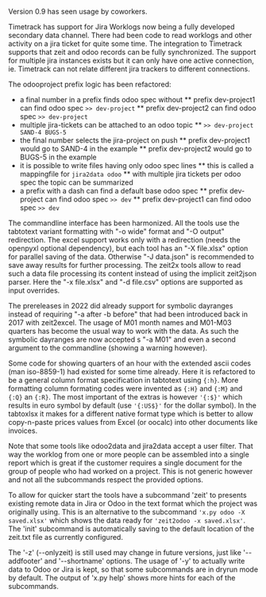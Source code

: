Version 0.9 has seen usage by coworkers.

Timetrack has support for Jira Worklogs now being a
fully developed secondary data channel. There had been 
code to read worklogs and other activity on a jira ticket 
for quite some time. The integration to Timetrack supports 
that zeit and odoo records can be fully synchronized. 
The support for multiple jira instances exists but it can
only have one active connection, ie. Timetrack can not 
relate different jira trackers to different connections.

The odooproject prefix logic has been refactored:
* a final number in a prefix finds odoo spec without
** prefix dev-project1 can find odoo spec `>> dev-project`
** prefix dev-project2 can find odoo spec `>> dev-project`
* multiple jira-tickets can be attached to an odoo topic
** `>> dev-project SAND-4 BUGS-5`
* the final number selects the jira-project on push
** prefix dev-project1 would go to SAND-4 in the example
** prefix dev-project2 would go to BUGS-5 in the example
* it is possible to write files having only odoo spec lines
** this is called a mappingfile for `jira2data odoo`
** with multiple jira tickets per odoo spec the topic can be summarized
* a prefix with a dash can find a default base odoo spec
** prefix dev-project can find odoo spec `>> dev`
** prefix dev-project1 can find odoo spec `>> dev`

The commandline interface has been harmonized. All the tools
use the tabtotext variant formatting with "-o wide" format
and "-O output" redirection. The excel support works only
with a redirection (needs the openpyxl optional dependency),
but each tool has an "-X file.xlsx" option for parallel
saving of the data. Otherwise "-J data.json" is recommended 
to save away results for further processing. The zeit2x 
tools allow to read such a data file processing its 
content instead of using the implicit zeit2json parser.
Here the "-x file.xlsx" and "-d file.csv" options are 
supported as input overrides.

The prereleases in 2022 did already support for symbolic 
dayranges instead of requiring "-a after -b before" that 
had been introduced back in 2017 with zeit2excel. The usage 
of M01 month names and M01-M03 quarters has become the 
usual way to work with the data. As such the symbolic 
dayranges are now accepted s "-a M01" and even a second 
argument to the commandline (showing a warning however).

Some code for showing quarters of an hour with the extended
ascii codes (man iso-8859-1) had existed for some time
already. Here it is refactored to be a general column format
specification in tabtotext using `{:h}`. More formatting
column formating codes were invented as `{:H}` and `{:M}`
and `{:Q}` an `{:R}`. The most important of the extras
is however `'{:$}'` which results in euro symbol by
default (use `'{:US$}'` for the dollar symbol). In the
tabtoxlsx it makes for a different native format type which
is better to allow copy-n-paste prices values from Excel 
(or oocalc) into other documents like invoices.

Note that some tools like odoo2data and jira2data accept
a user filter. That way the worklog from one or more people 
can be assembled into a single report which is great if the
customer requires a single document for the group of people
who had worked on a project. This is not generic however
and not all the subcommands respect the provided options.

To allow for quicker start the tools have a subcommand 'zeit'
to presents existing remote data in Jira or Odoo in the
text format which the project was originally using. This is
an alternative to the subcommand `'x.py odoo -X saved.xlsx'` 
which shows the data ready for `'zeit2odoo -x saved.xlsx'`.
The 'init' subcommand is automatically saving to the default
location of the zeit.txt file as currently configured.

The '-z' (--onlyzeit) is still used may change in future
versions, just like '--addfooter' and '--shortname' options.
The usage of '-y' to actually write data to Odoo or Jira is
kept, so that some subcommands are in dryrun mode by default.
The output of 'x.py help' shows more hints for each of the
subcommands.
